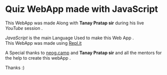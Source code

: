 # Quiz WebApp made with JavaScript

This WebApp was made Along with **Tanay Pratap sir** during his live *YouTube* session .

*JavaScript* is the main Language Used to make this Web App .                                         
This WebApp was made using [Repl.it](https://repl.it)

A Special thanks to [neog.camp](https://neog.camp) and **Tanay Pratap sir** and all the mentors for the help to create this webApp .

Thanks :)


